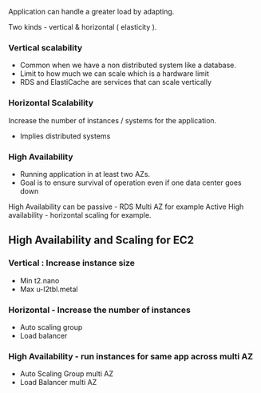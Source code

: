 Application can handle a greater load by adapting.

Two kinds - vertical & horizontal ( elasticity ).

### Vertical scalability
- Common when we have a non distributed system like a database. 
- Limit to how much we can scale which is a hardware limit
- RDS and ElastiCache are services that can scale vertically

### Horizontal Scalability
Increase the number of instances / systems for the application. 
- Implies distributed systems
### High Availability
- Running application in at least two AZs.
- Goal is to ensure survival of operation even if one data center goes down

High Availability can be passive - RDS Multi AZ for example
Active High availability - horizontal scaling for example.
## High Availability and Scaling for EC2

### Vertical : Increase instance size
- Min t2.nano 
- Max u-I2tbl.metal

### Horizontal - Increase the number of instances
- Auto scaling group
- Load balancer

### High Availability - run instances for same app across multi AZ
- Auto Scaling Group multi AZ
- Load Balancer multi AZ

